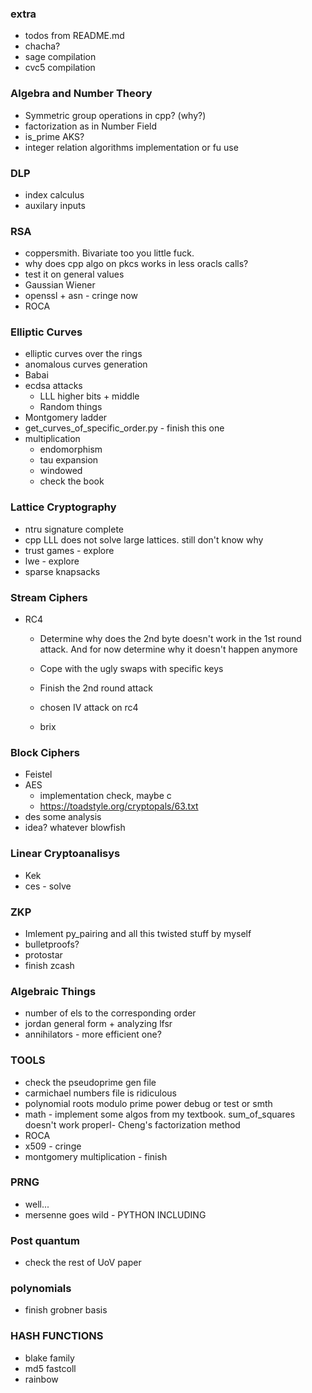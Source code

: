 ### extra
- todos from README.md
- chacha?
- sage compilation 
- cvc5 compilation

### Algebra and Number Theory
- Symmetric group operations in cpp? (why?)
- factorization as in Number Field
- is_prime AKS?
- integer relation algorithms implementation or fu use

### DLP
- index calculus
- auxilary inputs

### RSA
- coppersmith. Bivariate too you little fuck.
- why does cpp algo on pkcs works in less oracls calls?
- test it on general values
- Gaussian Wiener
- openssl + asn - cringe now
- ROCA

### Elliptic Curves
- elliptic curves over the rings
- anomalous curves generation
- Babai
- ecdsa attacks
    - LLL higher bits + middle
    - Random things
- Montgomery ladder
- get_curves_of_specific_order.py - finish this one
- multiplication
    - endomorphism
    - tau expansion
    - windowed
    - check the book

### Lattice Cryptography
- ntru signature complete
- cpp LLL does not solve large lattices. still don't know why
- trust games - explore
- lwe - explore
- sparse knapsacks

### Stream Ciphers
- RC4
    - Determine why does the 2nd byte doesn't work in the 1st round attack. And for now determine why it doesn't happen anymore
    - Cope with the ugly swaps with specific keys
    - Finish the 2nd round attack
    - chosen IV attack on rc4

    - brix

### Block Ciphers
- Feistel
- AES
    - implementation check, maybe c
    - https://toadstyle.org/cryptopals/63.txt
- des some analysis
- idea? whatever blowfish

### Linear Cryptoanalisys
- Kek
- ces - solve

### ZKP
- Imlement py_pairing and all this twisted stuff by myself
- bulletproofs?
- protostar
- finish zcash

### Algebraic Things
- number of els to the corresponding order
- jordan general form + analyzing lfsr
- annihilators - more efficient one?

### TOOLS
- check the pseudoprime gen file
- carmichael numbers file is ridiculous
- polynomial roots modulo prime power debug or test or smth
- math - implement some algos from my textbook. sum_of_squares doesn't work properl- Cheng's factorization method
- ROCA
- x509 - cringe
- montgomery multiplication - finish

### PRNG
- well...
- mersenne goes wild - PYTHON INCLUDING

### Post quantum

- check the rest of UoV paper

### polynomials
- finish grobner basis

### HASH FUNCTIONS 
- blake family
- md5 fastcoll
- rainbow
